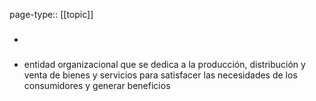 page-type:: [[topic]]
- ### 
- entidad organizacional que se dedica a la producción, distribución y venta de bienes y servicios para satisfacer las necesidades de los consumidores y generar beneficios


